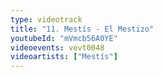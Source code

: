 ```yaml
---
type: videotrack
title: "11. Mestís - El Mestizo"
youtubeId: "mVmcb56A0YE"
videoevents: vevt0048
videoartists: ["Mestís"]
---
```

